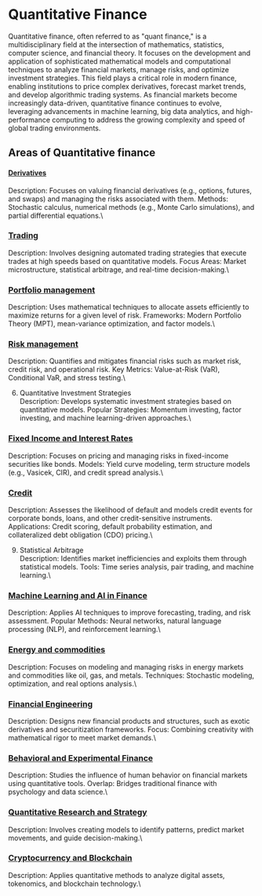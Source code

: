 # Quantitative Finance

Quantitative finance, often referred to as "quant finance," is a multidisciplinary field at the intersection of mathematics, statistics, computer science, and financial theory. It focuses on the development and application of sophisticated mathematical models and computational techniques to analyze financial markets, manage risks, and optimize investment strategies. This field plays a critical role in modern finance, enabling institutions to price complex derivatives, forecast market trends, and develop algorithmic trading systems. As financial markets become increasingly data-driven, quantitative finance continues to evolve, leveraging advancements in machine learning, big data analytics, and high-performance computing to address the growing complexity and speed of global trading environments.

## Areas of Quantitative finance

#### [Derivatives]()
Description: Focuses on valuing financial derivatives (e.g., options, futures, and swaps) and managing the risks associated with them.
Methods: Stochastic calculus, numerical methods (e.g., Monte Carlo simulations), and partial differential equations.\

### [Trading]()
Description: Involves designing automated trading strategies that execute trades at high speeds based on quantitative models.
Focus Areas: Market microstructure, statistical arbitrage, and real-time decision-making.\

### [Portfolio management]()
Description: Uses mathematical techniques to allocate assets efficiently to maximize returns for a given level of risk.
Frameworks: Modern Portfolio Theory (MPT), mean-variance optimization, and factor models.\

### [Risk management]()
Description: Quantifies and mitigates financial risks such as market risk, credit risk, and operational risk.
Key Metrics: Value-at-Risk (VaR), Conditional VaR, and stress testing.\

6. Quantitative Investment Strategies\
Description: Develops systematic investment strategies based on quantitative models.
Popular Strategies: Momentum investing, factor investing, and machine learning-driven approaches.\

### [Fixed Income and Interest Rates]()
Description: Focuses on pricing and managing risks in fixed-income securities like bonds.
Models: Yield curve modeling, term structure models (e.g., Vasicek, CIR), and credit spread analysis.\

### [Credit]()
Description: Assesses the likelihood of default and models credit events for corporate bonds, loans, and other credit-sensitive instruments.
Applications: Credit scoring, default probability estimation, and collateralized debt obligation (CDO) pricing.\

9. Statistical Arbitrage\
Description: Identifies market inefficiencies and exploits them through statistical models.
Tools: Time series analysis, pair trading, and machine learning.\

### [Machine Learning and AI in Finance]()
Description: Applies AI techniques to improve forecasting, trading, and risk assessment.
Popular Methods: Neural networks, natural language processing (NLP), and reinforcement learning.\

### [Energy and commodities]()
Description: Focuses on modeling and managing risks in energy markets and commodities like oil, gas, and metals.
Techniques: Stochastic modeling, optimization, and real options analysis.\

### [Financial Engineering]()
Description: Designs new financial products and structures, such as exotic derivatives and securitization frameworks.
Focus: Combining creativity with mathematical rigor to meet market demands.\

### [Behavioral and Experimental Finance]()
Description: Studies the influence of human behavior on financial markets using quantitative tools.
Overlap: Bridges traditional finance with psychology and data science.\

### [Quantitative Research and Strategy]()
Description: Involves creating models to identify patterns, predict market movements, and guide decision-making.\

### [Cryptocurrency and Blockchain]()
Description: Applies quantitative methods to analyze digital assets, tokenomics, and blockchain technology.\
